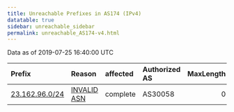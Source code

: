 ```yaml
---
title: Unreachable Prefixes in AS174 (IPv4)
datatable: true
sidebar: unreachable_sidebar
permalink: unreachable_AS174-v4.html
---
```


Data as of 2019-07-25 16:40:00 UTC


<div class="datatable-begin"></div>

| Prefix                                                 | Reason                                                                                              | affected   | Authorized AS   |   MaxLength | Anchor                           |   unreachable /24s |
|:-------------------------------------------------------|:----------------------------------------------------------------------------------------------------|:-----------|:----------------|------------:|:---------------------------------|-------------------:|
| [23.162.96.0/24](https://stat.ripe.net/23.162.96.0/24) | [INVALID ASN](https://rpki-validator.ripe.net/announcement-preview?asn=AS174&prefix=23.162.96.0/24) | complete   | AS30058         |           0 | [ARIN](unreachable_ARIN-v4.html) |                  1 |

<div class="datatable-end"></div>